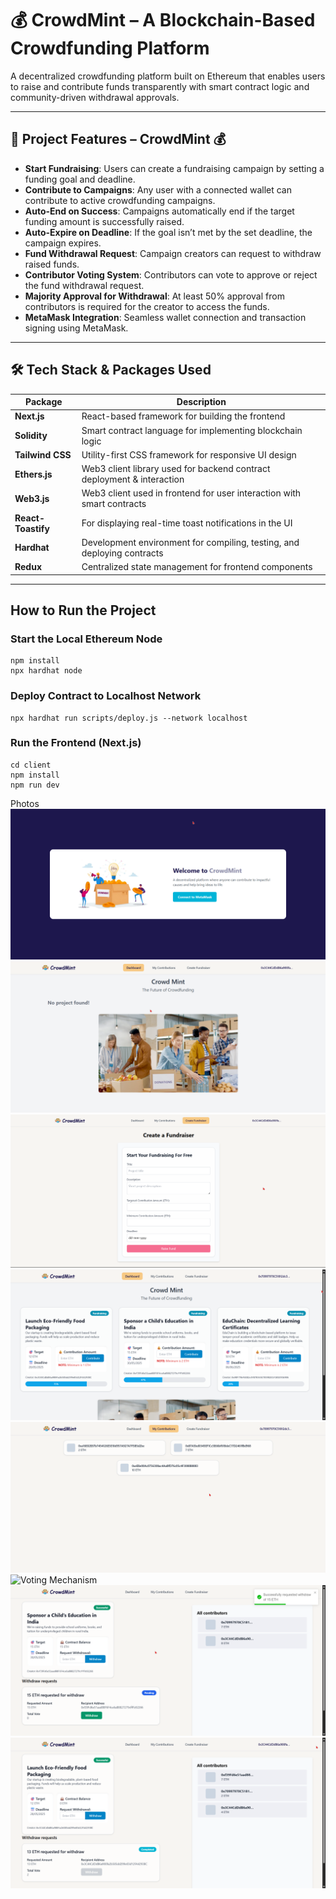 # 💰 CrowdMint – A Blockchain-Based Crowdfunding Platform

A decentralized crowdfunding platform built on Ethereum that enables users to raise and contribute funds transparently with smart contract logic and community-driven withdrawal approvals.

---

## 🚀 Project Features – CrowdMint 💰

- **Start Fundraising**: Users can create a fundraising campaign by setting a funding goal and deadline.
- **Contribute to Campaigns**: Any user with a connected wallet can contribute to active crowdfunding campaigns.
- **Auto-End on Success**: Campaigns automatically end if the target funding amount is successfully raised.
- **Auto-Expire on Deadline**: If the goal isn’t met by the set deadline, the campaign expires.
- **Fund Withdrawal Request**: Campaign creators can request to withdraw raised funds.
- **Contributor Voting System**: Contributors can vote to approve or reject the fund withdrawal request.
- **Majority Approval for Withdrawal**: At least 50% approval from contributors is required for the creator to access the funds.
- **MetaMask Integration**: Seamless wallet connection and transaction signing using MetaMask.

---

## 🛠️ Tech Stack & Packages Used

| Package           | Description                                                                 |
|------------------|-----------------------------------------------------------------------------|
| **Next.js**       | React-based framework for building the frontend                            |
| **Solidity**      | Smart contract language for implementing blockchain logic                  |
| **Tailwind CSS**  | Utility-first CSS framework for responsive UI design                       |
| **Ethers.js**     | Web3 client library used for backend contract deployment & interaction     |
| **Web3.js**       | Web3 client used in frontend for user interaction with smart contracts     |
| **React-Toastify**| For displaying real-time toast notifications in the UI                     |
| **Hardhat**       | Development environment for compiling, testing, and deploying contracts     |
| **Redux**         | Centralized state management for frontend components                       |

---

##  How to Run the Project

### Start the Local Ethereum Node
```
npm install
npx hardhat node
```
### Deploy Contract to Localhost Network
```
npx hardhat run scripts/deploy.js --network localhost
```
### Run the Frontend (Next.js)
```
cd client
npm install
npm run dev
```
Photos
![Connect Metamask](Photos/ConnectMetaMask.png)
![CrowdMint Home Page](Photos/HomePage.png)
![Fund Raiser Form](Photos/FundRaiserForm.png)
![Contribution Progress](Photos/ContributionProgress.png)
![Contribution List](Photos/ContributionList.png)
![Voting Mechanism](Photos/VotingMechanismforContribution.png)
![Creator Withdraw](Photos/WithdrawforCreator.png)
![Successful Withdraw](Photos/Withdrawsuccessful.png)

